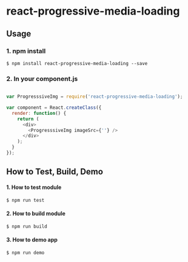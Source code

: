 # react-progressive-media-loading

## Usage

### 1. npm install

```shell
$ npm install react-progressive-media-loading --save
```

### 2. In your component.js

```js

var ProgresssiveImg = require('react-progressive-media-loading');

var component = React.createClass({
  render: function() {
    return (
      <div>
        <ProgresssiveImg imageSrc={''} />
      </div>
    );
  }
});
```

## How to Test, Build, Demo

#### 1. How to test module

```shell
$ npm run test
```

#### 2. How to build module

```shell
$ npm run build
```

#### 3. How to demo app

```shell
$ npm run demo
```
